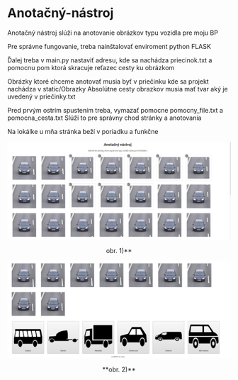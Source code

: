 # Anotačný-nástroj
Anotačný nástroj slúži na anotovanie obrázkov typu vozidla pre moju BP

Pre správne fungovanie, treba nainštalovať enviroment python FLASK

Ďalej treba v main.py nastaviť adresu, kde sa nachádza priecinok.txt
a pomocnu pom ktorá skracuje reťazec cesty ku obrázkom

Obrázky ktoré chceme anotovať musia byť v priečinku kde sa projekt nachádza v static/Obrazky
Absolútne cesty obrazkov musia mať tvar aký je uvedený v priečinky.txt

Pred prvým ostrím spustením treba, vymazať pomocne pomocny_file.txt a pomocna_cesta.txt
Slúži to pre správny chod stránky a anotovania

Na lokálke u mňa stránka beží v poriadku a funkčne



![Annot_1](https://github.com/Fahead/Anotacny-nastroj/blob/Final_22-28/static/annot_git1.PNG)
<p align="center"**>obr. 1)**</p>

![Annot_2](https://github.com/Fahead/Anotacny-nastroj/blob/Final_22-28/static/annot_git2.PNG)
<p align="center">**obr. 2)**</p>
